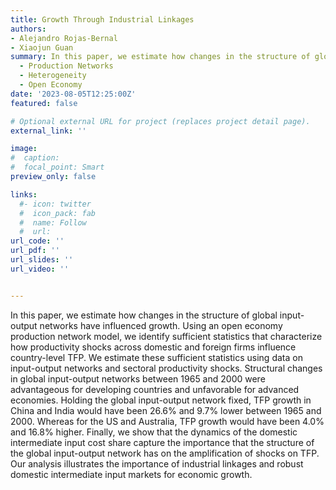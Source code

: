 ```yaml
---
title: Growth Through Industrial Linkages
authors:
- Alejandro Rojas-Bernal
- Xiaojun Guan
summary: In this paper, we estimate how changes in the structure of global input-output networks have influenced growth. Using an open economy production network model, we identify sufficient statistics that characterize how productivity shocks across domestic and foreign firms influence country-level TFP. We estimate these sufficient statistics using data on input-output networks and sectoral productivity shocks. Structural changes in global input-output networks between 1965 and 2000 were advantageous for developing countries and unfavorable for advanced economies. Holding the global input-output network fixed, TFP growth in China and India would have been 26.6% and 9.7% lower between 1965 and 2000. Whereas for the US and Australia, TFP growth would have been 4.0% and 16.8% higher. Finally, we show that the dynamics of the domestic intermediate input cost share capture the importance that the structure of the global input-output network has on the amplification of shocks on TFP. Our analysis illustrates the importance of industrial linkages and robust domestic intermediate input markets for economic growth. 
  - Production Networks
  - Heterogeneity
  - Open Economy
date: '2023-08-05T12:25:00Z'
featured: false

# Optional external URL for project (replaces project detail page).
external_link: ''

image:
#  caption: 
#  focal_point: Smart
preview_only: false

links:
  #- icon: twitter
  #  icon_pack: fab
  #  name: Follow
  #  url: 
url_code: ''
url_pdf: ''
url_slides: ''
url_video: ''


---
```


In this paper, we estimate how changes in the structure of global input-output networks have influenced growth. Using an open economy production network model, we identify sufficient statistics that characterize how productivity shocks across domestic and foreign firms influence country-level TFP. We estimate these sufficient statistics using data on input-output networks and sectoral productivity shocks. Structural changes in global input-output networks between 1965 and 2000 were advantageous for developing countries and unfavorable for advanced economies. Holding the global input-output network fixed, TFP growth in China and India would have been 26.6% and 9.7% lower between 1965 and 2000. Whereas for the US and Australia, TFP growth would have been 4.0% and 16.8% higher. Finally, we show that the dynamics of the domestic intermediate input cost share capture the importance that the structure of the global input-output network has on the amplification of shocks on TFP. Our analysis illustrates the importance of industrial linkages and robust domestic intermediate input markets for economic growth. 
